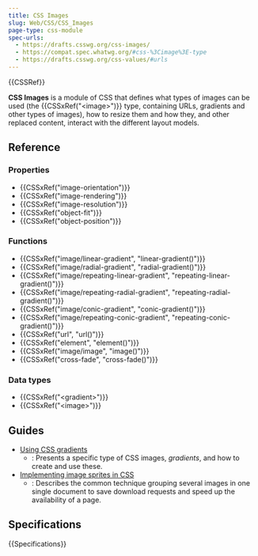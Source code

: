 ```yaml
---
title: CSS Images
slug: Web/CSS/CSS_Images
page-type: css-module
spec-urls:
  - https://drafts.csswg.org/css-images/
  - https://compat.spec.whatwg.org/#css-%3Cimage%3E-type
  - https://drafts.csswg.org/css-values/#urls
---
```


{{CSSRef}}

**CSS Images** is a module of CSS that defines what types of images can be used (the {{CSSxRef("&lt;image&gt;")}} type, containing URLs, gradients and other types of images), how to resize them and how they, and other replaced content, interact with the different layout models.

## Reference

### Properties

- {{CSSxRef("image-orientation")}}
- {{CSSxRef("image-rendering")}}
- {{CSSxRef("image-resolution")}}
- {{CSSxRef("object-fit")}}
- {{CSSxRef("object-position")}}

### Functions

- {{CSSxRef("image/linear-gradient", "linear-gradient()")}}
- {{CSSxRef("image/radial-gradient", "radial-gradient()")}}
- {{CSSxRef("image/repeating-linear-gradient", "repeating-linear-gradient()")}}
- {{CSSxRef("image/repeating-radial-gradient", "repeating-radial-gradient()")}}
- {{CSSxRef("image/conic-gradient", "conic-gradient()")}}
- {{CSSxRef("image/repeating-conic-gradient", "repeating-conic-gradient()")}}
- {{CSSxRef("url", "url()")}}
- {{CSSxRef("element", "element()")}}
- {{CSSxRef("image/image", "image()")}}
- {{CSSxRef("cross-fade", "cross-fade()")}}

### Data types

- {{CSSxRef("&lt;gradient&gt;")}}
- {{CSSxRef("&lt;image&gt;")}}

## Guides

- [Using CSS gradients](/en-US/docs/Web/CSS/CSS_Images/Using_CSS_gradients)
  - : Presents a specific type of CSS images, _gradients_, and how to create and use these.
- [Implementing image sprites in CSS](/en-US/docs/Web/CSS/CSS_Images/Implementing_image_sprites_in_CSS)
  - : Describes the common technique grouping several images in one single document to save download requests and speed up the availability of a page.

## Specifications

{{Specifications}}
